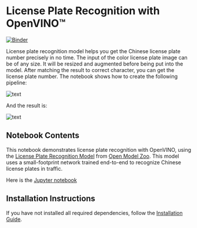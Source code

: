 # License Plate Recognition with OpenVINO™

[![Binder](https://mybinder.org/badge_logo.svg)](https://mybinder.org/v2/gh/openvinotoolkit/openvino_notebooks/HEAD?labpath=notebooks%2F216-license-plate-recognition%2F216-license-plate-recognition.ipynb)

License plate recognition model helps you get the Chinese license plate number precisely in no time. The input of the color license plate image can be of any size. It will be resized and augmented before being put into the model. After matching the result to correct character, you can get the license plate number. The notebook shows how to create the following pipeline:

![text](https://user-images.githubusercontent.com/15709723/162659593-3f620d7a-44d2-4f49-a558-94c35a244a8e.png)

And the result is:

![text](https://user-images.githubusercontent.com/70456146/162759539-4a0a996f-dabe-40ea-98d6-85b4dce8511d.png)

## Notebook Contents

This notebook demonstrates license plate recognition with OpenVINO, using the [License Plate Recognition Model](https://github.com/openvinotoolkit/open_model_zoo/tree/master/models/intel/license-plate-recognition-barrier-0001) from [Open Model Zoo](https://github.com/openvinotoolkit/open_model_zoo/). This model uses a small-footprint network trained end-to-end to recognize Chinese license plates in traffic.

Here is the [Jupyter notebook](216-license-plate-recognition.ipynb)

## Installation Instructions

If you have not installed all required dependencies, follow the [Installation Guide](../../README.md).
